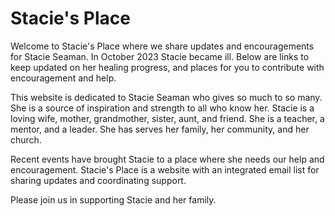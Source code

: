 # Stacie's Place


Welcome to Stacie's Place where we share updates and encouragements for Stacie
Seaman. In October 2023 Stacie became ill. Below are links to keep updated on her
healing progress, and places for you to contribute with encouragement and help.

This website is dedicated to Stacie Seaman who gives so much to so many. She is a
source of inspiration and strength to all who know her. Stacie is a loving wife, mother,
grandmother, sister, aunt, and friend. She is a teacher, a mentor, and a leader. She has
serves her family, her community, and her church.

Recent events have brought Stacie to a place where she needs our help and
encouragement. Stacie's Place is a website with an integrated email list for sharing
updates and coordinating support. 

Please join us in supporting Stacie and her family.
